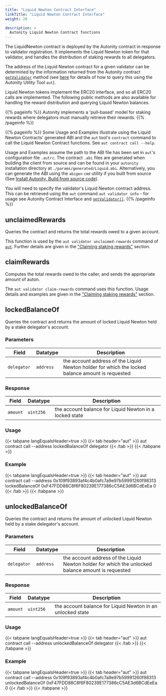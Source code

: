 ```yaml
---
title: "Liquid Newton Contract Interface"
linkTitle: "Liquid Newton Contract Interface"
weight: 20

description: >
  Autonity Liquid Newton Contract functions
---
```


The LiquidNewton contract is deployed by the Autonity contract in response to validator registration.  It implements the Liquid Newton token for that validator, and handles the distribution of staking rewards to all delegators.

The address of the Liquid Newton contract for a given validator can be determined by the information returned from the Autonity contract [`getValidator`](/reference/api/aut/#getvalidator) method (see [here](/delegators/transfer-lntn/) for details of how to query this using the Autonity Utility Tool `aut`).

Liquid Newton tokens implement the ERC20 interface, and so all ERC20 calls are implemented.  The following public methods are also available for handling the reward distribution and querying Liquid Newton balances.

{{% pageinfo %}}
Autonity implements a 'pull-based' model for staking rewards where delegators must manually retrieve their rewards.
{{% /pageinfo %}}

{{% pageinfo %}}
Some Usage and Examples illustrate using the Liquid Newton  Contracts' generated ABI and the `aut` tool's `contract` command to call the Liquid Newton Contract functions. See `aut contract call --help`.

Usage and Examples assume the path to the ABI file has been set in `aut`'s configuration file `.autrc`. The contract `.abi` files are generated when building the client from source and can be found in your `autonity` installation directory at `./params/generated/Liquid.abi`. Alternatively, you can generate the ABI using the `abigen` `cmd` utility if you built from source (See [Install Autonity, Build from source code](/node-operators/install-aut/#install-source)).

You will need to specify the validator's Liquid Newton contract address. This can be retrieved using the `aut` command `aut validator info` - for usage see Autonity Contract Interface and [`getValidator()`](/reference/api/aut/#getvalidator).
{{% /pageinfo %}}

## unclaimedRewards

Queries the contract and returns the total rewards owed to a given account.

This function is used by the `aut validator unclaimed-rewards` command of [`aut`](/account-holders/setup-aut/).  Further details are given in the ["Claiming staking rewards"](/delegators/claim-rewards/#get-reward-balance) section.

## claimRewards

Computes the total rewards owed to the caller, and sends the appropriate amount of auton.

The `aut validator claim-rewards` command uses this function.  Usage details and examples are given in the ["Claiming staking rewards"](/delegators/claim-rewards/#claim-rewards) section.

##  lockedBalanceOf

Queries the contract and returns the amount of locked Liquid Newton held by a stake delegator's account.

### Parameters
   
| Field | Datatype | Description |
| --| --| --| 
| `delegator ` | `address` | the account address of the Liquid Newton holder for which the locked balance amount is requested |


### Response

| Field | Datatype | Description |
| --| --| --|
| `amount` |  `uint256`  | the account balance for Liquid Newton in a locked state |


### Usage

{{< tabpane langEqualsHeader=true >}}
{{< tab header="aut" >}}
aut contract call --address lockedBalanceOf delegator
{{< /tab >}}
{{< /tabpane >}}


### Example

{{< tabpane langEqualsHeader=true >}}
{{< tab header="aut" >}}
aut contract call --address 0x109f93893af4c4b0afc7a9e97b59991260f98313  lockedBalanceOf 0xF47FDD88C8f6F80239E177386cC5AE3d6BCdEeEa
0
{{< /tab >}}
{{< /tabpane >}}

##  unlockedBalanceOf

Queries the contract and returns the amount of unlocked Liquid Newton held by a stake delegator's account.

### Parameters
   
| Field | Datatype | Description |
| --| --| --| 
| `delegator ` | `address` | the account address of the Liquid Newton holder for which the unlocked balance amount is requested |


### Response

| Field | Datatype | Description |
| --| --| --|
| `amount` |  `uint256`  | the account balance for Liquid Newton in an unlocked state |

### Usage

{{< tabpane langEqualsHeader=true >}}
{{< tab header="aut" >}}
aut contract call --address unlockedBalanceOf delegator
{{< /tab >}}
{{< /tabpane >}}

### Example

{{< tabpane langEqualsHeader=true >}}
{{< tab header="aut" >}}
aut contract call --address 0x109f93893af4c4b0afc7a9e97b59991260f98313 unlockedBalanceOf 0xF47FDD88C8f6F80239E177386cC5AE3d6BCdEeEa
0
{{< /tab >}}
{{< /tabpane >}}
